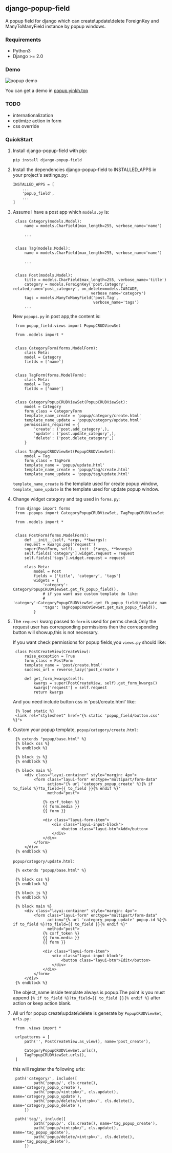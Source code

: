 ## django-popup-field
A popup field for django which can create\update\delete ForeignKey and ManyToManyField instance by popup windows.

### Requirements
- Python3
- Django >= 2.0

### Demo
![popup demo](https://www.yinkh.top/media/summer_note/20180515-170605-512.gif)

You can get a demo in [popup.yinkh.top](http://popup.yinkh.top)

### TODO
- internationalization
- optimize action in form
- css override

### QuickStart

1. Install django-popup-field with pip:

       pip install django-popup-field
    
2. Install the dependencies django-popup-field to INSTALLED_APPS in your project's settings.py:

       INSTALLED_APPS = [
           ...
           'popup_field',
           ...
       ]
3. Assume I have a post app which `models.py` is:

	    class Category(models.Model):
	        name = models.CharField(max_length=255, verbose_name='name')
	    
	        ...
	    
	    
	    class Tag(models.Model):
	        name = models.CharField(max_length=255, verbose_name='name')
	    
	        ...
	    
	    
	    class Post(models.Model):
	        title = models.CharField(max_length=255, verbose_name='title')
	        category = models.ForeignKey('post.Category', related_name='post_category', on_delete=models.CASCADE,
	                                     verbose_name='category')
	        tags = models.ManyToManyField('post.Tag',
	                                      verbose_name='tags')
	        ...
	    
	New `popups.py` in post app,the content is:
	
	    from popup_field.views import PopupCRUDViewSet
	    
	    from .models import *
	    
	    
	    class CategoryForm(forms.ModelForm):
		    class Meta:
		    model = Category
		    fields = ['name']
	    
	    
	    class TagForm(forms.ModelForm):
		    class Meta:
		    model = Tag
		    fields = ['name']
	    
	    
	    class CategoryPopupCRUDViewSet(PopupCRUDViewSet):
		    model = Category
		    form_class = CategoryForm
		    template_name_create = 'popup/category/create.html'
		    template_name_update = 'popup/category/update.html'
		    permissions_required = {
		        'create': ('post.add_category',),
		        'update': ('post.update_category',),
		        'delete': ('post.delete_category',)
		    }
	    
	    class TagPopupCRUDViewSet(PopupCRUDViewSet):
		    model = Tag
		    form_class = TagForm
		    template_name = 'popup/update.html'
		    template_name_create = 'popup/tag/create.html'
		    template_name_update = 'popup/tag/update.html'
        
  	`template_name_create` is the template used for create popup window, `template_name_update` is the template used for update popup window.

4. Change widget category and tag used in `forms.py`:

        from django import forms
	    from .popups import CategoryPopupCRUDViewSet, TagPopupCRUDViewSet
	    
	    from .models import *
	    
	    
	    class PostForm(forms.ModelForm):
		    def __init__(self, *args, **kwargs):
		    request = kwargs.pop('request')
		    super(PostForm, self).__init__(*args, **kwargs)
		    self.fields['category'].widget.request = request
		    self.fields['tags'].widget.request = request
	    
		    class Meta:
			    model = Post
			    fields = ['title', 'category', 'tags']
			    widgets = {
				    'category': CategoryPopupCRUDViewSet.get_fk_popup_field(),
				    # if you want use custom template do like:
				    # 'category':CategoryPopupCRUDViewSet.get_fk_popup_field(template_name='popup/foreign_key_select.html')
				    'tags': TagPopupCRUDViewSet.get_m2m_popup_field(),
			    }
            
5. The `request` kwarg passed to `form` is used for perms check,Only the request user has corresponding permissions then the corresponding button will showup,this is not necessary.

	If you want check permissions for popup fields,you `views.py` should like:
	
	    class PostCreateView(CreateView):
	        raise_exception = True
	        form_class = PostForm
	        template_name = 'post/create.html'
	        success_url = reverse_lazy('post_create')
	    
	        def get_form_kwargs(self):
	            kwargs = super(PostCreateView, self).get_form_kwargs()
	            kwargs['request'] = self.request
	            return kwargs
	
	And you need include button css in 'post/create.html' like:
	
        {% load static %}
        <link rel="stylesheet" href="{% static 'popup_field/button.css' %}">
6. Custom your popup template, `popup/category/create.html`:

        {% extends "popup/base.html" %}
        {% block css %}
        {% endblock %}

        {% block js %}
        {% endblock %}

        {% block main %}
            <div class="layui-container" style="margin: 4px">
                <form class="layui-form" enctype="multipart/form-data"
                      action="{% url 'category_popup_create' %}{% if to_field %}?to_field={{ to_field }}{% endif %}"
                      method="post">

                    {% csrf_token %}
                    {{ form.media }}
                    {{ form }}

                    <div class="layui-form-item">
                        <div class="layui-input-block">
                            <button class="layui-btn">Add</button>
                        </div>
                    </div>
                </form>
            </div>
        {% endblock %}

    `popup/category/update.html`:

        {% extends "popup/base.html" %}

        {% block css %}
        {% endblock %}

        {% block js %}
        {% endblock %}

        {% block main %}
            <div class="layui-container" style="margin: 4px">
                <form class="layui-form" enctype="multipart/form-data"
                      action="{% url 'category_popup_update' popup.id %}{% if to_field %}?to_field={{ to_field }}{% endif %}"
                      method="post">
                    {% csrf_token %}
                    {{ form.media }}
                    {{ form }}

                    <div class="layui-form-item">
                        <div class="layui-input-block">
                            <button class="layui-btn">Edit</button>
                        </div>
                    </div>
                </form>
            </div>
        {% endblock %}

	The object_name inside template always is popup.The point is you must append `{% if to_field %}?to_field={{ to_field }}{% endif %}` after action or keep action blank.
7. All url for popup create\update\delete is generate by `PopupCRUDViewSet`, `urls.py` :

		from .views import *
		
		urlpatterns = [
		    path('', PostCreateView.as_view(), name='post_create'),
		
		    CategoryPopupCRUDViewSet.urls(),
		    TagPopupCRUDViewSet.urls(),
		]

	this will register the following urls:

		path('category/', include([
	            path('popup/', cls.create(), name='category_popup_create'),
	            path('popup/<int:pk>/', cls.update(), name='category_popup_update'),
	            path('popup/delete/<int:pk>/', cls.delete(), name='category_popup_delete'),
	        ])

		path('tag/', include([
	            path('popup/', cls.create(), name='tag_popup_create'),
	            path('popup/<int:pk>/', cls.update(), name='tag_popup_update'),
	            path('popup/delete/<int:pk>/', cls.delete(), name='tag_popup_delete'),
	        ])
	        
	        